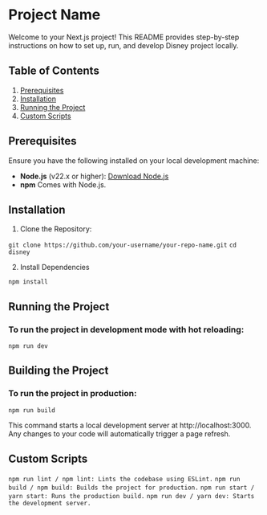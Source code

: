# Project Name

Welcome to your Next.js project! This README provides step-by-step instructions on how to set up, run, and develop Disney project locally.

## Table of Contents

1. [Prerequisites](#prerequisites)
2. [Installation](#installation)
3. [Running the Project](#running-the-project)
4. [Custom Scripts](#custom-scripts)


## Prerequisites

Ensure you have the following installed on your local development machine:

- **Node.js** (v22.x or higher): [Download Node.js](https://nodejs.org/en/download/)
- **npm** Comes with Node.js. 

## Installation 

1. Clone the Repository:

`git clone https://github.com/your-username/your-repo-name.git`
`cd disney`

2. Install Dependencies

`npm install`


## Running the Project

### To run the project in development mode with hot reloading:

`npm run dev`

## Building the Project

### To run the project in production:

`npm run build`


This command starts a local development server at http://localhost:3000. Any changes to your code will automatically trigger a page refresh.


## Custom Scripts
`npm run lint / npm lint: Lints the codebase using ESLint.`
`npm run build / npm build: Builds the project for production.`
`npm run start / yarn start: Runs the production build.`
`npm run dev / yarn dev: Starts the development server.`
